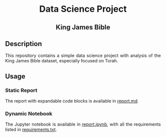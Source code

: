 <h1 align="center">Data Science Project</h1>
<h2 align="center">King James Bible</h2>

<h2>Description</h2>
<p style="text-align: justify;">
    This repository contains a simple data science project with analysis of the King James Bible dataset, especially focused on Torah.
</p>

<h2>Usage</h2>

<h3>Static Report</h3>
<p style="text-align: justify;">
    The report with expandable code blocks is available in <a href="report.md">report.md</a>.
</p>

<h3>Dynamic Notebook</h3>
<p style="text-align: justify;">
    The Jupyter notebook is available in <a href="report.ipynb">report.ipynb</a>, with all the requirements listed in <a href="requirements.txt">requirements.txt</a>.
</p>